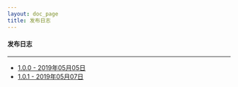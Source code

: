 ```yaml
---
layout: doc_page
title: 发布日志
---
```


#### 发布日志

---

 - [1.0.0 - 2019年05月05日](/bootstack/content/released/released-1.0.0.html)
 - [1.0.1 - 2019年05月07日](/bootstack/content/released/released-1.0.1.html)
